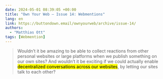 ```yaml
---
date: 2024-05-01 08:39:05 +00:00
title: "Own Your Web – Issue 14: Webmentions"
lang: en
link: https://buttondown.email/ownyourweb/archive/issue-14/
authors:
  - "Matthias Ott"
tags: [Webmention]
---
```


> Wouldn’t it be amazing to be able to collect reactions from other personal websites or large platforms when we publish something on our own sites? And wouldn’t it be exciting if we could actually enable <mark>decentralized conversations across our websites</mark>, by letting our sites talk to each other?
